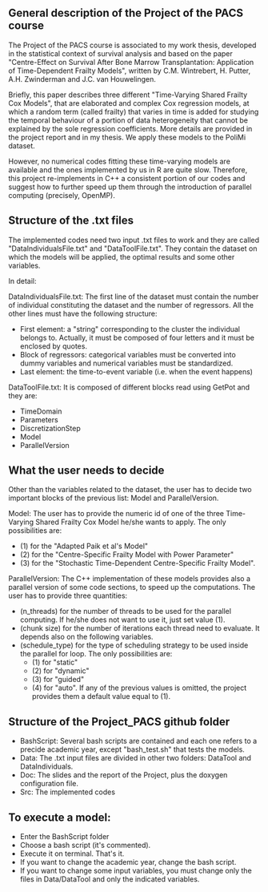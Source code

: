 ## General description of the Project of the PACS course
The Project of the PACS course is associated to my work thesis, developed in the statistical context of survival analysis and based on the paper "Centre-Effect on Survival After Bone Marrow Transplantation: Application of Time-Dependent Frailty Models", written by C.M. Wintrebert, H. Putter, A.H. Zwinderman and J.C. van Houwelingen. 

Briefly, this paper describes three different "Time-Varying Shared Frailty Cox Models", that are elaborated and complex Cox regression models, at which a random term (called frailty) that varies in time is added for studying the temporal behaviour of a portion of data heterogeneity that cannot be explained by the sole regression coefficients. More details are provided in the project report and in my thesis. We apply these models to the PoliMi dataset.

However, no numerical codes fitting these time-varying models are available and the ones implemented by us in R are quite slow. Therefore, this project re-implements in C++ a consistent portion of our codes and suggest how to further speed up them through the introduction of parallel computing (precisely, OpenMP).

## Structure of the .txt files
The implemented codes need two input .txt files to work and they are called "DataIndividualsFile.txt" and "DataToolFile.txt". They contain the dataset on which the models will be applied, the optimal results and some other variables.

In detail:

DataIndividualsFile.txt: The first line of the dataset must contain the number of individual constituting the dataset and the number of regressors.
All the other lines must have the following structure:
- First element: a "string" corresponding to the cluster the individual belongs to. Actually, it must be composed of four letters and it must be enclosed by quotes.
- Block of regressors: categorical variables must be converted into dummy variables and numerical variables must be standardized.
- Last element: the time-to-event variable (i.e. when the event happens)

DataToolFile.txt: It is composed of different blocks read using GetPot and they are:
- TimeDomain
- Parameters
- DiscretizationStep
- Model
- ParallelVersion

## What the user needs to decide
Other than the variables related to the dataset, the user has to decide two important blocks of the previous list: Model and ParallelVersion.

Model: The user has to provide the numeric id of one of the three Time-Varying Shared Frailty Cox Model he/she wants to apply.
The only possibilities are: 
- (1) for the "Adapted Paik et al's Model"
- (2) for the "Centre-Specific Frailty Model with Power Parameter"
- (3) for the "Stochastic Time-Dependent Centre-Specific Frailty Model".

ParallelVersion: The C++ implementation of these models provides also a parallel version of some code sections, to speed up the computations.
The user has to provide three quantities:
- (n_threads) for the number of threads to be used for the parallel computing. If he/she does not want to use it, just set value (1).
- (chunk size) for the number of iterations each thread need to evaluate. It depends also on the following variables.
- (schedule_type) for the type of scheduling strategy to be used inside the parallel for loop. The only possibilities are:
    - (1) for "static"
    - (2) for "dynamic"
    - (3) for "guided"
    - (4) for "auto".
If any of the previous values is omitted, the project provides them a default value equal to (1). 

## Structure of the Project_PACS github folder
- BashScript: Several bash scripts are contained and each one refers to a precide academic year, except "bash_test.sh" that tests the models.
- Data: The .txt input files are divided in other two folders: DataTool and DataIndividuals.
- Doc: The slides and the report of the Project, plus the doxygen configuration file.
- Src: The implemented codes

## To execute a model:
- Enter the BashScript folder
- Choose a bash script (it's commented).
- Execute it on terminal. That's it.
- If you want to change the academic year, change the bash script. 
- If you want to change some input variables, you must change only the files in Data/DataTool and only the indicated variables.






